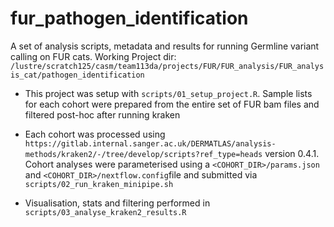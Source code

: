 # fur_pathogen_identification
A set of analysis scripts, metadata and results for running Germline variant calling on FUR cats.
Working Project dir: `/lustre/scratch125/casm/team113da/projects/FUR/FUR_analysis/FUR_analysis_cat/pathogen_identification`
-  This project was setup with `scripts/01_setup_project.R`. Sample lists for each cohort were prepared from the entire set of FUR bam files and filtered post-hoc after running kraken
- Each cohort was processed using `https://gitlab.internal.sanger.ac.uk/DERMATLAS/analysis-methods/kraken2/-/tree/develop/scripts?ref_type=heads` version 0.4.1. Cohort analyses were parameterised using a
`<COHORT_DIR>/params.json` and `<COHORT_DIR>/nextflow.config`file and submitted via
`scripts/02_run_kraken_minipipe.sh`

- Visualisation, stats and filtering performed in `scripts/03_analyse_kraken2_results.R`